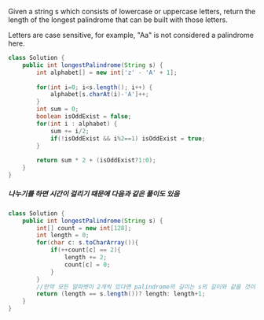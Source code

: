 Given a string s which consists of lowercase or uppercase letters, return the length of the longest palindrome that can be built with those letters.

Letters are case sensitive, for example, "Aa" is not considered a palindrome here.
```java
class Solution {
    public int longestPalindrome(String s) {
        int alphabet[] = new int['z' - 'A' + 1];
        
        for(int i=0; i<s.length(); i++) {
            alphabet[s.charAt(i)-'A']++;
        }
        int sum = 0;
        boolean isOddExist = false;
        for(int i : alphabet) {
            sum += i/2;
            if(!isOddExist && i%2==1) isOddExist = true;
        }
        
        return sum * 2 + (isOddExist?1:0);
    }
}
```

##### 나누기를 하면 시간이 걸리기 때문에 다음과 같은 풀이도 있음
```java
class Solution {
    public int longestPalindrome(String s) {
        int[] count = new int[128];
        int length = 0;
        for(char c: s.toCharArray()){
            if(++count[c] == 2){
                length += 2;
                count[c] = 0;
            }
        }
        //만약 모든 알파벳이 2개씩 있다면 palindrome의 길이는 s의 길이와 같을 것이므로...
        return (length == s.length())? length: length+1;
    }
}
```
